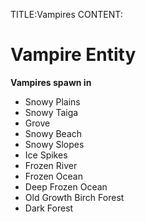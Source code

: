 TITLE:Vampires
CONTENT:
# Vampire Entity

**Vampires spawn in**
- Snowy Plains
- Snowy Taiga
- Grove
- Snowy Beach
- Snowy Slopes
- Ice Spikes
- Frozen River
- Frozen Ocean
- Deep Frozen Ocean
- Old Growth Birch Forest
- Dark Forest
